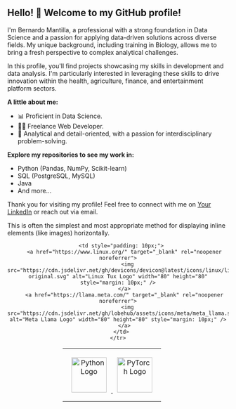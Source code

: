 

## Hello! 👋 Welcome to my GitHub profile!

I'm Bernardo Mantilla, a professional with a strong foundation in Data Science and a passion for applying data-driven solutions across diverse fields. My unique background, including training in Biology, allows me to bring a fresh perspective to complex analytical challenges.

In this profile, you'll find projects showcasing my skills in development and data analysis. I'm particularly interested in leveraging these skills to drive innovation within the health, agriculture, finance, and entertainment platform sectors.

**A little about me:**

* 📊 Proficient in Data Science.
* 👨‍💻 Freelance Web Developer.
* 🌱 Analytical and detail-oriented, with a passion for interdisciplinary problem-solving.

**Explore my repositories to see my work in:**

* Python (Pandas, NumPy, Scikit-learn)
* SQL (PostgreSQL, MySQL)
* Java
* And more...

Thank you for visiting my profile! Feel free to connect with me on [Your LinkedIn](https://www.linkedin.com/in/bernardo-mantilla-afanador/) or reach out via email.
<!--
**bernytech25/bernytech25** is a ✨ _special_ ✨ repository because its `README.md` (this file) appears on your GitHub profile.

Here are some ideas to get you started:

- 🔭 I’m currently working on ...
- 🌱 I’m currently learning ...
- 👯 I’m looking to collaborate on ...
- 🤔 I’m looking for help with ...
- 💬 Ask me about ...
- 📫 How to reach me: ...
- 😄 Pronouns: ...
- ⚡ Fun fact: ...
-->

          
This is often the simplest and most appropriate method for displaying inline elements (like images) horizontally.


<div align="center">
  <table style="width: 50%; margin-left: auto; margin-right: auto; text-align: center;">
    <tr>
      <td style="padding: 10px;">
        <a href="https://www.python.org/" target="_blank" rel="noopener noreferrer">
          <img src="https://cdn.jsdelivr.net/gh/devicons/devicon@latest/icons/python/python-original-wordmark.svg" alt="Python Logo" width="80" height="80" style="margin: 10px;" />
        </a>
        <a href="https://pytorch.org/" target="_blank" rel="noopener noreferrer">
          <img src="https://cdn.jsdelivr.net/gh/devicons/devicon/icons/pytorch/pytorch-original-wordmark.svg" alt="PyTorch Logo" width="80" height="80" style="margin: 10px;" />
        </a>
      </td>
      
      <td style="padding: 10px;">
        <a href="https://www.linux.org/" target="_blank" rel="noopener noreferrer">
          <img src="https://cdn.jsdelivr.net/gh/devicons/devicon@latest/icons/linux/linux-original.svg" alt="Linux Tux Logo" width="80" height="80" style="margin: 10px;" />
        </a>
        <a href="https://llama.meta.com/" target="_blank" rel="noopener noreferrer">
          <img src="https://cdn.jsdelivr.net/gh/lobehub/assets/icons/meta/meta_llama.svg" alt="Meta Llama Logo" width="80" height="80" style="margin: 10px;" />
        </a>
      </td>
    </tr>
  </table>
</div>


